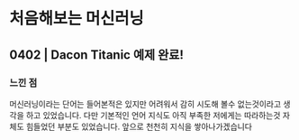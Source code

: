 # 처음해보는 머신러닝 

## 0402 | Dacon Titanic 예제 완료!

### 느낀 점

머신러닝이라는 단어는 들어본적은 있지만 어려워서 감히 시도해 볼수 없는것이라고 생각을 하고 있었습니다.
다만 기본적인 언어 지식도 아직 부족한 저에게는 따라하는것 자체도 힘들었던 부분도 있었습니다.
앞으로 천천히 지식을 쌓아나가겠습니다
